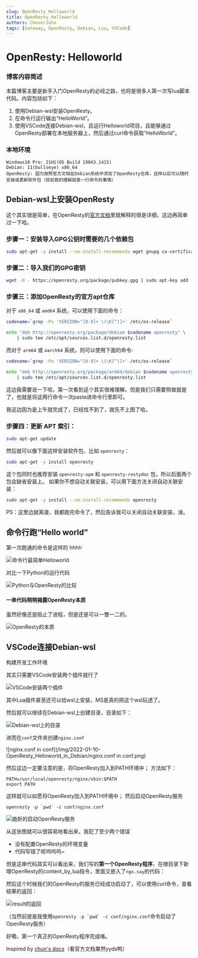 ```yaml
---
slug: OpenResty_Helloworld
title: OpenResty_Helloworld
authors: CheverJohn
tags: [Gateway, OpenResty, Debian, Lua, VSCode]
---
```

# OpenResty: Helloworld

### 博客内容简述

本篇博客主要是新手入门OpenResty的必经之路，也将是很多人第一次写lua脚本代码。内容包括如下：

1. 使用Debian-wsl安装OpenResty。
2. 在命令行运行输出“HelloWorld”。
3. 使用VSCode连接Debian-wsl，且运行Helloworld项目，且能够通过OpenResty部署在本地服务器上，然后通过curl命令获取“HelloWorld”。

### 本地环境

```Text
Windows10 Pro: 21H1(OS Build 19043.1415)
Debian: 11(bullseye) x86_64
OpenResty: 因为按照官方文档在Debian系统中添加了OpenResty仓库，这样以后可以随时安装或更新软件包（目前我的理解就是一行命令的事情）
```



## Debian-wsl上安装OpenResty

这个其实很是简单，在OpenResty的[官方文档](https://openresty.org/cn/linux-packages.html#debian)里就解释的很是详细，这边再简单过一下哈。

### 步骤一：安装导入GPG公钥时需要的几个依赖包

```bash
sudo apt-get -y install --no-install-recommends wget gnupg ca-certificates
```



### 步骤二：导入我们的GPG密钥

```bash
wget -O - https://openresty.org/package/pubkey.gpg | sudo apt-key add -
```



### 步骤三：添加OpenResty的官方apt仓库

对于 `x86_64` 或 `amd64` 系统，可以使用下面的命令：

```bash
codename=`grep -Po 'VERSION="[0-9]+ \(\K[^)]+' /etc/os-release`

echo "deb http://openresty.org/package/debian $codename openresty" \
    | sudo tee /etc/apt/sources.list.d/openresty.list
```

而对于 `arm64` 或 `aarch64` 系统，则可以使用下面的命令:

```bash
codename=`grep -Po 'VERSION="[0-9]+ \(\K[^)]+' /etc/os-release`

echo "deb http://openresty.org/package/arm64/debian $codename openresty" \
    | sudo tee /etc/apt/sources.list.d/openresty.list
```

这边我需要说一下哈，第一次看到这个其实很难理解。但是我们只需要照做就是了，也就是将这两行命令一次paste进命令行里即可。

我这边因为是上午就完成了，已经找不到了，就先不上图了哈。



### 步骤四：更新 APT 索引：

```bash
sudo apt-get update
```

然后就可以像下面这样安装软件包，比如 `openresty`：

```bash
sudo apt-get -y install openresty
```

这个包同时也推荐安装 `openresty-opm` 和 `openresty-restydoc` 包，所以后面两个包会缺省安装上。 如果你不想自动关联安装，可以用下面方法关闭自动关联安装：

```bash
sudo apt-get -y install --no-install-recommends openresty
```

PS：这里边就离谱，我都跑完命令了，然后告诉我可以关闭自动关联安装，淦。

## 命令行跑“Hello world”

第一次跑通的命令是这样的 hhhh

![命令行最简单Helloworld](/img/2022-01-10-OpenResty_Helloworld_in_Debian/命令行最简单Helloworld.png)



对比一下Python的运行代码

![Python与OpenResty的比较](/img/2022-01-10-OpenResty_Helloworld_in_Debian/Python与OpenResty的比较.png)



#### 一串代码稍稍揭露OpenResty本质

虽然好像还是阻止了进程，但是还是可以一瞥一二的。

![OpenResty的本质](/img/2022-01-10-OpenResty_Helloworld_in_Debian/OpenResty的本质.png)

## VSCode连接Debian-wsl

构建开发工作环境

其实只需要VSCode安装两个插件就行了

![VSCode安装两个插件](/img/2022-01-10-OpenResty_Helloworld_in_Debian/Vscode安装两个插件.png)

其中Lua插件甚至还可以给wsl上安装，MS是真的把这个wsl玩透了。

然后就可以继续在Debian-wsl上创建目录，目录如下：

![Debian-wsl上的目录](/img/2022-01-10-OpenResty_Helloworld_in_Debian/Debian-wsl上的目录.png)

进而在```conf```文件夹创建```nginx.conf```

![nginx.conf in conf](/img/2022-01-10-OpenResty_Helloworld_in_Debian/nginx.conf in conf.png)



然后这边一定要注意的是，将OpenResty加入到PATH环境中；
方法如下：

```shell
PATH=/usr/local/openresty/nginx/sbin:$PATH
export PATH
```

这样就可以如愿将OpenResty加入到PATH环境中；
然后启动OpenResty服务

```shell
openresty -p `pwd` -c conf/nginx.conf
```

![曲折的启动OpenResty服务](/img/2022-01-10-OpenResty_Helloworld_in_Debian/曲折的启动OpenResty.png)

从这张图就可以很容易地看出来，我犯了至少两个错误

- 没有配置OpenResty的环境变量
- 代码写错了呢呜呜呜~

但是这串代码其实可以看出来，我们写的**第一个OpenResty程序**，在根目录下新增OpenResty的content_by_lua指令，里面又嵌入了```ngx.say```的代码：

然后这个时候我们的OpenResty的服务已经成功启动了，可以使用curl命令，查看结果的返回：

![result的返回](/img/2022-01-10-OpenResty_Helloworld_in_Debian/result的返回.png)

（当然前提是我使用```openresty -p `pwd` -c conf/nginx.conf```命令启动了OpenResty服务）

好嘞，第一个真正的OpenResty程序完成咯。

Inspired by [chun's docs](https://openresty.org/cn/getting-started.html)（看官方文档果然yyds鸭）
